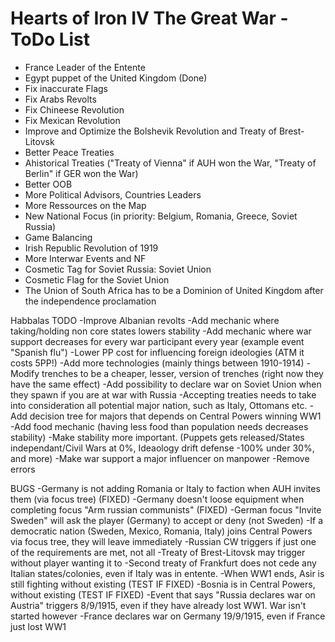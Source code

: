 # Hearts of Iron IV The Great War - ToDo List

- France Leader of the Entente
- Egypt puppet of the United Kingdom (Done)
- Fix inaccurate Flags
- Fix Arabs Revolts
- Fix Chineese Revolution
- Fix Mexican Revolution
- Improve and Optimize the Bolshevik Revolution and Treaty of Brest-Litovsk
- Better Peace Treaties
- Ahistorical Treaties ("Treaty of Vienna" if AUH won the War, "Treaty of Berlin" if GER won the War)
- Better OOB
- More Political Advisors, Countries Leaders
- More Ressources on the Map
- New National Focus (in priority: Belgium, Romania, Greece, Soviet Russia)
- Game Balancing
- Irish Republic Revolution of 1919
- More Interwar Events and NF 
- Cosmetic Tag for Soviet Russia: Soviet Union
- Cosmetic Flag for the Soviet Union
- The Union of South Africa has to be a Dominion of United Kingdom after the independence proclamation

Habbalas TODO
-Improve Albanian revolts
-Add mechanic where taking/holding non core states lowers stability
-Add mechanic where war support decreases for every war participant every year (example event "Spanish flu")
-Lower PP cost for influencing foreign ideologies (ATM it costs 5PP!)
-Add more technologies (mainly things between 1910-1914)
-Modify trenches to be a cheaper, lesser, version of trenches (right now they have the same effect)
-Add possibility to declare war on Soviet Union when they spawn if you are at war with Russia
-Accepting treaties needs to take into consideration all potential major nation, such as Italy, Ottomans etc.
-Add decision tree for majors that depends on Central Powers winning WW1
-Add food mechanic (having less food than population needs decreases stability)
-Make stability more important. (Puppets gets released/States independant/Civil Wars at 0%, Ideaology drift defense -100% under 30%, and more)
-Make war support a major influencer on manpower
-Remove errors

BUGS
-Germany is not adding Romania or Italy to faction when AUH invites them (via focus tree) (FIXED)
-Germany doesn't loose equipment when completing focus "Arm russian communists" (FIXED)
-German focus "Invite Sweden" will ask the player (Germany) to accept or deny (not Sweden)
-If a democratic nation (Sweden, Mexico, Romania, Italy) joins Central Powers via focus tree, they will leave immediately
-Russian CW triggers if just one of the requirements are met, not all
-Treaty of Brest-Litovsk may trigger without player wanting it to
-Second treaty of Frankfurt does not cede any Italian states/colonies, even if Italy was in entente.
-When WW1 ends, Asir is still fighting without existing (TEST IF FIXED)
-Bosnia is in Central Powers, without existing (TEST IF FIXED)
-Event that says "Russia declares war on Austria" triggers 8/9/1915, even if they have already lost WW1. War isn't started however
-France declares war on Germany 19/9/1915, even if France just lost WW1

